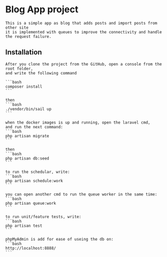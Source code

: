 # Blog App project

    This is a simple app as blog that adds posts and import posts from other site
    it is implemented with queues to improve the connectivity and handle the request failure.  

## Installation

    After you clone the project from the GitHub, open a console from the root folder,
    and write the following command

    ```bash
    composer install
    ```

    then
    ```bash
    ./vendor/bin/sail up
    ```

    when the docker images is up and running, open the laravel cmd,
    and run the next command:
    ```bash
    php artisan migrate
    ```

    then
    ```bash
    php artisan db:seed
    ```

    to run the schedular, write:
    ```bash
    php artisan schedule:work
    ```

    you can open another cmd to run the queue worker in the same time:
    ```bash
    php artisan queue:work
    ```

    to run unit/feature tests, write:
    ```bash
    php artisan test
    ```

    phpMyAdmin is add for ease of useing the db on:
    ```bash
    http://localhost:8888/
    ```
